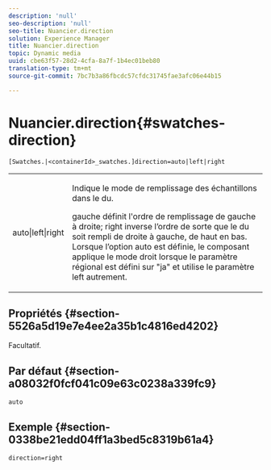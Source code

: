```yaml
---
description: 'null'
seo-description: 'null'
seo-title: Nuancier.direction
solution: Experience Manager
title: Nuancier.direction
topic: Dynamic media
uuid: cbe63f57-28d2-4cfa-8a7f-1b4ec01beb80
translation-type: tm+mt
source-git-commit: 7bc7b3a86fbcdc57cfdc31745fae3afc06e44b15

---
```



# Nuancier.direction{#swatches-direction}

`[Swatches.|<containerId>_swatches.]direction=auto|left|right`

<table id="table_8DA8AC17A6FB4EC09DC9384B812D841C"> 
 <tbody> 
  <tr> 
   <td colname="col1"> <p> <span class="codeph"> auto|left|right </span> </p> </td> 
   <td colname="col2"> <p> Indique le mode de remplissage des échantillons dans le  du. </p> <p> <span class="codeph"> gauche </span> définit l'ordre de remplissage de gauche à droite; <span class="codeph"> right </span> inverse l’ordre de sorte que le  du soit rempli de droite à gauche, de haut en bas. Lorsque l’option <span class="codeph"> auto </span> est définie, le composant applique le mode droit lorsque le paramètre régional est défini sur <span class="codeph"> "ja" </span>et utilise le paramètre left autrement. </p> </td> 
  </tr> 
 </tbody> 
</table>

## Propriétés {#section-5526a5d19e7e4ee2a35b1c4816ed4202}

Facultatif.

## Par défaut {#section-a08032f0fcf041c09e63c0238a339fc9}

`auto`

## Exemple {#section-0338be21edd04ff1a3bed5c8319b61a4}

`direction=right`
